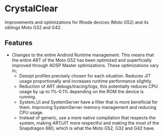 # CrystalClear
Improvements and optimizations for Rhode devices (Moto G52) and its siblings Moto G32 and G42.

## Features
- Changes to the entire Android Runtime management. This means that the entire ART of the Moto G52 has been optimized and superficially improved through AOSP Master optimizations. These optimizations vary in;
  - Dexopt profiles precisely chosen for each situation. Reduces JIT usage proportionally and increases runtime performance slightly.
  - Reduction of ART debugs/tracing/logs, this potentially reduces CPU usage by up to 1%-0.1% depending on the ROM the device is running.
  - System_Ui and SystemServer have a filter that is more beneficial for them. Improving SystemServer memory management and reducing CPU usage.
  - Instead of generic, use a more native compilation that respects the system, making ART/JIT more respectful and making the most of the Snapdragon 680, which is what the Moto G52, G32 and G42 have.
